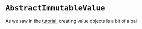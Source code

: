 `AbstractImmutableValue`
========================

As we saw in the [tutorial](tutorial1.md), creating value objects is a bit of a pai